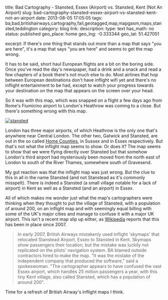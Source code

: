 title: Bad Cartography - Stansted, Essex (Airport) vs. Stansted, Kent (Not An Airport)
slug: bad-cartography-stansted-essex-airport-vs-stansted-kent-not-an-airport
date: 2013-08-05 17:05:05
tags: ba,bad,britishairways,cartography,fail,geotagged,map,mapgasm,maps,stansted,teddington
category: blog
link: 
description: 
type: text
has_math: no
status: published
geo_place: home
geo_lng: -0.333344
geo_lat: 51.427051

excerpt: If there's one thing that stands out more than a map that says "you are here", it's a map that says "you are here" and seems to get the map wrong.

It has to be said, short haul European flights are a bit on the boring side. Once you've read the day's newspaper, had a drink and a snack and read a few chapters of a book there's not much else to do. Most airlines that hop between European destinations don't have inflight wifi yet and there's no inflight entertainment to be had, except to watch your progress towards your destination on the map that appears on the screen over your head.

So it was with this map, which was snapped on a flight a few days ago from Rome's Fiumicino airport to London's Heathrow was coming to a close. But there's something wrong with this map.

<!-- TEASER_END -->

[![stansted](/wp-content/uploads/2013/08/stansted-1024x764.jpg)](/wp-content/uploads/2013/08/stansted.jpg "/wp-content/uploads/2013/08/stansted.jpg")

London has three major airports, of which Heathrow is the only one that's anywhere near Central London. The other two, Gatwick and Stansted, are out in the so called [Home Counties](https://en.wikipedia.org/wiki/Home_counties "https://en.wikipedia.org/wiki/Home_counties"), in Sussex and in Essex respectively. But that's not what the inflight map seems to show. Or does it? The map seems to show that we were flying directly over Stansted but that somehow London's third airport had mysteriously been moved from the north east of London to south of the River Thames, somewhere south of Gravesend.

My gut reaction was that the inflight map was just wrong. But the clue to this in all in the name Stansted (and not Stanstead as it's commonly misspelt). There is indeed a Stansted (a small village notable for a lack of airport) in Kent as well as a Stansted (and an airport) in Essex.

All of which makes me wonder just what the map's cartographers were thinking when they thought to put the village of Stansted, with a population of around 200, on an inflight map and with seemingly equal billing with some of the UK's major cities and manage to confuse it with a major UK airport. This isn't a recent map slip up either, as [Wikipedia](https://en.wikipedia.org/wiki/Stansted%2C_Kent "https://en.wikipedia.org/wiki/Stansted%2C_Kent") reports that this has been in place since 2007.




> In early 2007, British Airways mistakenly used inflight 'skymaps' that relocated Stanstead Airport, Essex to Stansted in Kent. Skymaps show passengers their location, but the mistake was luckily not replicated on the pilots' navigation system. BA blamed outside contractors hired to make the map. "It was the mistake of the independent company that produced the software," said a spokeswoman. "The cartographer appears to have confused the vast Essex airport, which handles 25 million passengers a year, with this tiny Kent village, also called Stansted, which has a population of around 200".
> 



Time for a refresh of British Airway's inflight maps I think.



